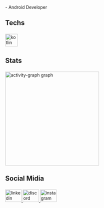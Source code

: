 

<p align="left">- Android Developer</p>

###

<h2 align="left">Techs</h2>

###

<div align="left">
  <img src="https://skillicons.dev/icons?i=kotlin" height="40" alt="kotlin logo"  />
  <img width="12"/>

###

<h2 align="left">Stats</h2>

###

<div align="left">
  <img src="https://github-readme-activity-graph.vercel.app/graph?username=Elieudosilva&radius=16&theme=github-light&area=true&order=5" height="300" alt="activity-graph graph"  />
</div>

###

<h2 align="left">Social Midia</h2>

###

<div align="left">
  <a href="https://www.linkedin.com/in/elieudo-silva-203838301/" target="_blank">
    <img src="https://raw.githubusercontent.com/maurodesouza/profile-readme-generator/master/src/assets/icons/social/linkedin/default.svg" width="52" height="40" alt="linkedin logo"  />
  </a>
  <a href="https://discord.com/channels/@me" target="_blank">
    <img src="https://raw.githubusercontent.com/maurodesouza/profile-readme-generator/master/src/assets/icons/social/discord/default.svg" width="52" height="40" alt="discord logo"  />
  </a>
  <a href="https://www.instagram.com/elieudo_silva_/" target="_blank">
    <img src="https://raw.githubusercontent.com/maurodesouza/profile-readme-generator/master/src/assets/icons/social/instagram/default.svg" width="52" height="40" alt="instagram logo"  />
  </a>
</div>

###
